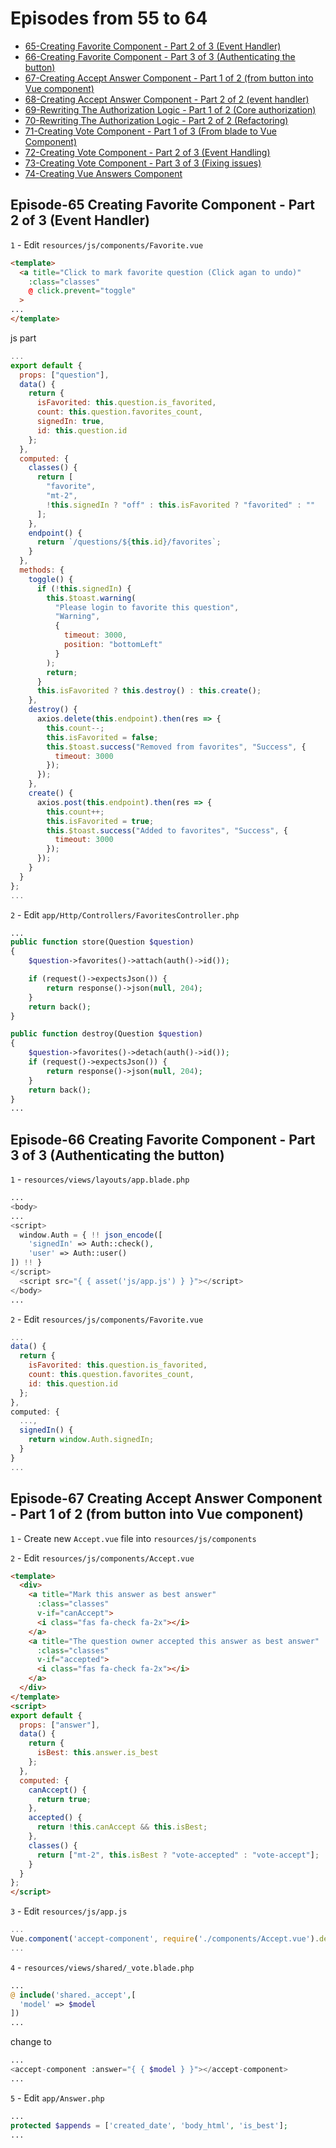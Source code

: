 # Episodes from 55 to 64

- [65-Creating Favorite Component - Part 2 of 3 (Event Handler)](#section-1)
- [66-Creating Favorite Component - Part 3 of 3 (Authenticating the button)](#section-2)
- [67-Creating Accept Answer Component - Part 1 of 2 (from button into Vue component)](#section-3)
- [68-Creating Accept Answer Component - Part 2 of 2 (event handler)](#section-4)
- [69-Rewriting The Authorization Logic - Part 1 of 2 (Core authorization)](#section-5)
- [70-Rewriting The Authorization Logic - Part 2 of 2 (Refactoring)](#section-6)
- [71-Creating Vote Component - Part 1 of 3 (From blade to Vue Component)](#section-7)
- [72-Creating Vote Component - Part 2 of 3 (Event Handling)](#section-8)
- [73-Creating Vote Component - Part 3 of 3 (Fixing issues)](#section-9)
- [74-Creating Vue Answers Component](#section-10)

<a name="section-1"></a>

## Episode-65 Creating Favorite Component - Part 2 of 3 (Event Handler)

`1` - Edit `resources/js/components/Favorite.vue`

```html
<template>
  <a title="Click to mark favorite question (Click agan to undo)"
    :class="classes"
    @ click.prevent="toggle"
  >
...
</template>
```

js part

```js
...
export default {
  props: ["question"],
  data() {
    return {
      isFavorited: this.question.is_favorited,
      count: this.question.favorites_count,
      signedIn: true,
      id: this.question.id
    };
  },
  computed: {
    classes() {
      return [
        "favorite",
        "mt-2",
        !this.signedIn ? "off" : this.isFavorited ? "favorited" : ""
      ];
    },
    endpoint() {
      return `/questions/${this.id}/favorites`;
    }
  },
  methods: {
    toggle() {
      if (!this.signedIn) {
        this.$toast.warning(
          "Please login to favorite this question",
          "Warning",
          {
            timeout: 3000,
            position: "bottomLeft"
          }
        );
        return;
      }
      this.isFavorited ? this.destroy() : this.create();
    },
    destroy() {
      axios.delete(this.endpoint).then(res => {
        this.count--;
        this.isFavorited = false;
        this.$toast.success("Removed from favorites", "Success", {
          timeout: 3000
        });
      });
    },
    create() {
      axios.post(this.endpoint).then(res => {
        this.count++;
        this.isFavorited = true;
        this.$toast.success("Added to favorites", "Success", {
          timeout: 3000
        });
      });
    }
  }
};
...
```

`2` - Edit `app/Http/Controllers/FavoritesController.php`

```php
...
public function store(Question $question)
{
    $question->favorites()->attach(auth()->id());

    if (request()->expectsJson()) {
        return response()->json(null, 204);
    }
    return back();
}

public function destroy(Question $question)
{
    $question->favorites()->detach(auth()->id());
    if (request()->expectsJson()) {
        return response()->json(null, 204);
    }
    return back();
}
...
```

<a name="section-2"></a>

## Episode-66 Creating Favorite Component - Part 3 of 3 (Authenticating the button)

`1` - `resources/views/layouts/app.blade.php`

```php
...
<body>
...
<script>
  window.Auth = { !! json_encode([
    'signedIn' => Auth::check(),
    'user' => Auth::user()
]) !! }
</script>
  <script src="{ { asset('js/app.js') } }"></script>
</body>
...
```

`2` - Edit `resources/js/components/Favorite.vue`

```js
...
data() {
  return {
    isFavorited: this.question.is_favorited,
    count: this.question.favorites_count,
    id: this.question.id
  };
},
computed: {
  ...,
  signedIn() {
    return window.Auth.signedIn;
  }
}
...
```

<a name="section-3"></a>

## Episode-67 Creating Accept Answer Component - Part 1 of 2 (from button into Vue component)

`1` - Create new `Accept.vue` file into `resources/js/components`

`2` - Edit `resources/js/components/Accept.vue`

```html
<template>
  <div>
    <a title="Mark this answer as best answer"
      :class="classes"
      v-if="canAccept">
      <i class="fas fa-check fa-2x"></i>
    </a>
    <a title="The question owner accepted this answer as best answer"
      :class="classes"
      v-if="accepted">
      <i class="fas fa-check fa-2x"></i>
    </a>
  </div>
</template>
<script>
export default {
  props: ["answer"],
  data() {
    return {
      isBest: this.answer.is_best
    };
  },
  computed: {
    canAccept() {
      return true;
    },
    accepted() {
      return !this.canAccept && this.isBest;
    },
    classes() {
      return ["mt-2", this.isBest ? "vote-accepted" : "vote-accept"];
    }
  }
};
</script>
```

`3` - Edit `resources/js/app.js`

```js
...
Vue.component('accept-component', require('./components/Accept.vue').default);
...
```

`4` - `resources/views/shared/_vote.blade.php`

```php
...
@ include('shared._accept',[
  'model' => $model
])
...
```

change to

```php
...
<accept-component :answer="{ { $model } }"></accept-component>
...
```

`5` - Edit `app/Answer.php`

```php
...
protected $appends = ['created_date', 'body_html', 'is_best'];
...
```
